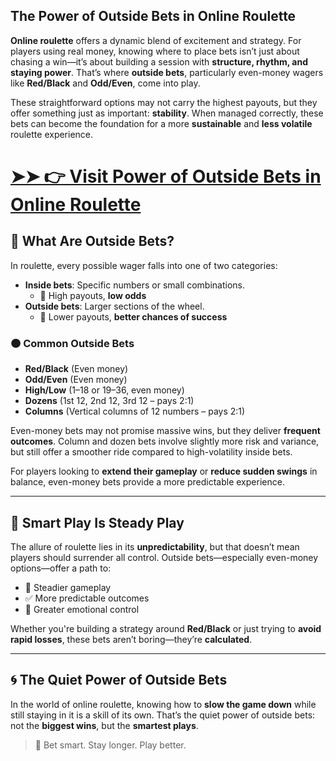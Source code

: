 ## The Power of Outside Bets in Online Roulette

**Online roulette** offers a dynamic blend of excitement and strategy. For players using real money, knowing where to place bets isn’t just about chasing a win—it’s about building a session with **structure, rhythm, and staying power**. That’s where **outside bets**, particularly even-money wagers like **Red/Black** and **Odd/Even**, come into play.

These straightforward options may not carry the highest payouts, but they offer something just as important: **stability**. When managed correctly, these bets can become the foundation for a more **sustainable** and **less volatile** roulette experience.

# [➤➤ 👉 Visit Power of Outside Bets in Online Roulette](https://cryptonews.icu/best-crypto-to-buy-now/)

## 🎯 What Are Outside Bets?

In roulette, every possible wager falls into one of two categories:

- **Inside bets**: Specific numbers or small combinations.  
  - 🎰 High payouts, **low odds**
- **Outside bets**: Larger sections of the wheel.  
  - 🧩 Lower payouts, **better chances of success**

### 🟠 Common Outside Bets

- **Red/Black** (Even money)
- **Odd/Even** (Even money)
- **High/Low** (1–18 or 19–36, even money)
- **Dozens** (1st 12, 2nd 12, 3rd 12 – pays 2:1)
- **Columns** (Vertical columns of 12 numbers – pays 2:1)

Even-money bets may not promise massive wins, but they deliver **frequent outcomes**. Column and dozen bets involve slightly more risk and variance, but still offer a smoother ride compared to high-volatility inside bets.

For players looking to **extend their gameplay** or **reduce sudden swings** in balance, even-money bets provide a more predictable experience.

---

## 🧠 Smart Play Is Steady Play

The allure of roulette lies in its **unpredictability**, but that doesn’t mean players should surrender all control. Outside bets—especially even-money options—offer a path to:

- 🎯 Steadier gameplay  
- ✅ More predictable outcomes  
- 🧘 Greater emotional control  

Whether you're building a strategy around **Red/Black** or just trying to **avoid rapid losses**, these bets aren’t boring—they’re **calculated**.

---

## 🌀 The Quiet Power of Outside Bets

In the world of online roulette, knowing how to **slow the game down** while still staying in it is a skill of its own. That’s the quiet power of outside bets: not the **biggest wins**, but the **smartest plays**.

> 🎡 Bet smart. Stay longer. Play better.
